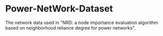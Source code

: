 # Power-NetWork-Dataset
The network data used in "NRD: a node importance evaluation algorithm based on neighborhood reliance degree for power networks".
